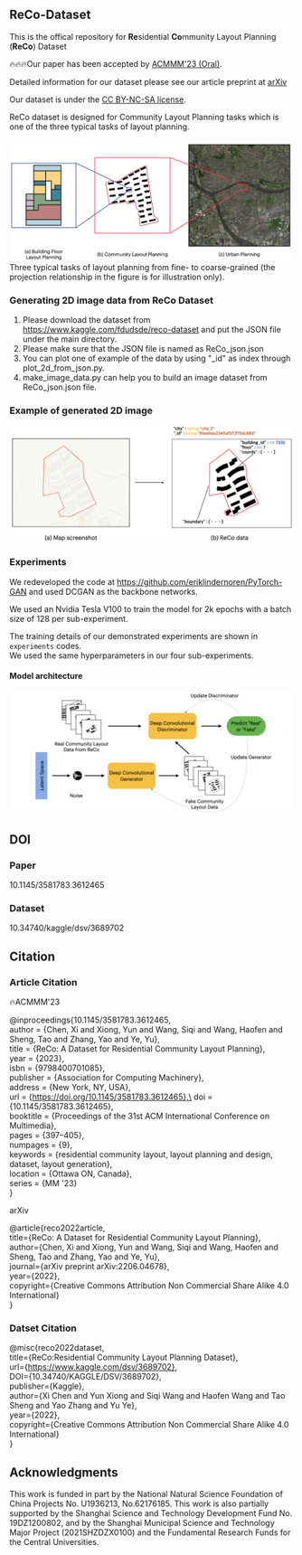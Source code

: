## ReCo-Dataset
This is the offical repository for **Re**sidential **Co**mmunity Layout Planning (**ReCo**) Dataset

🔥🔥🔥Our paper has been accepted by [ACMMM'23 (Oral)](https://dl.acm.org/doi/10.1145/3581783.3612465).

Detailed information for our dataset please see our article preprint at [arXiv](https://arxiv.org/abs/2206.04678)

Our dataset is under the [CC BY-NC-SA license](https://creativecommons.org/licenses/by-nc-sa/4.0/).

ReCo dataset is designed for Community Layout Planning tasks which is one of the three typical tasks of layout planning.

![image](https://github.com/FDUDSDE/ReCo-Dataset/blob/main/images/tasks.png)
Three typical tasks of layout planning from fine- to coarse-grained (the projection relationship in the figure is for illustration only).

### Generating 2D image data from ReCo Dataset
1. Please download the dataset from https://www.kaggle.com/fdudsde/reco-dataset and put the JSON file under the main directory.
2. Please make sure that the JSON file is named as ReCo_json.json
3. You can plot one of example of the data by using "_id" as index through plot_2d_from_json.py.
4. make_image_data.py can help you to build an image dataset from ReCo_json.json file.

### Example of generated 2D image
![image](https://github.com/FDUDSDE/ReCo-Dataset/blob/main/images/data_example.png)

### Experiments
We redeveloped the code at https://github.com/eriklindernoren/PyTorch-GAN and used DCGAN as the backbone networks.

We used an Nvidia Tesla V100 to train the model for 2k epochs with a batch size of 128 per sub-experiment.

The training details of our demonstrated experiments are shown in `experiments` codes. \
We used the same hyperparameters in our four sub-experiments.

#### Model architecture
![image](https://github.com/FDUDSDE/ReCo-Dataset/blob/main/images/model.png)

## DOI
### Paper
10.1145/3581783.3612465
### Dataset
10.34740/kaggle/dsv/3689702

## Citation
### Article Citation
🔥ACMMM'23

@inproceedings{10.1145/3581783.3612465,\
author = {Chen, Xi and Xiong, Yun and Wang, Siqi and Wang, Haofen and Sheng, Tao and Zhang, Yao and Ye, Yu},\
title = {ReCo: A Dataset for Residential Community Layout Planning},\
year = {2023},\
isbn = {9798400701085},\
publisher = {Association for Computing Machinery},\
address = {New York, NY, USA},\
url = {https://doi.org/10.1145/3581783.3612465},\
doi = {10.1145/3581783.3612465},\
booktitle = {Proceedings of the 31st ACM International Conference on Multimedia},\
pages = {397–405},\
numpages = {9},\
keywords = {residential community layout, layout planning and design, dataset, layout generation},\
location = {Ottawa ON, Canada},\
series = {MM '23}\
}

arXiv

@article{reco2022article,\
  title={ReCo: A Dataset for Residential Community Layout Planning},\
  author={Chen, Xi and Xiong, Yun and Wang, Siqi and Wang, Haofen and Sheng, Tao and Zhang, Yao and Ye, Yu},\
  journal={arXiv preprint arXiv:2206.04678},\
  year={2022},\
  copyright={Creative Commons Attribution Non Commercial Share Alike 4.0 International}\
}

### Datset Citation
@misc{reco2022dataset, \
  title={ReCo:Residential Community Layout Planning Dataset}, \
  url={https://www.kaggle.com/dsv/3689702}, \
  DOI={10.34740/KAGGLE/DSV/3689702}, \
  publisher={Kaggle}, \
  author={Xi Chen and Yun Xiong and Siqi Wang and Haofen Wang and Tao Sheng and Yao Zhang and Yu Ye}, \
  year={2022}, \
  copyright={Creative Commons Attribution Non Commercial Share Alike 4.0 International}\
}

## Acknowledgments
This work is funded in part by the National Natural Science Foundation of China Projects No. U1936213, No.62176185. This work is also partially supported by the Shanghai Science and Technology Development Fund No. 19DZ1200802, and by the Shanghai Municipal Science and Technology Major Project (2021SHZDZX0100) and the Fundamental Research Funds for the Central Universities.
